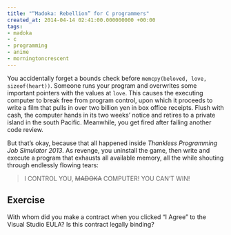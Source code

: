 ```yaml
---
title: "“Madoka: Rebellion” for C programmers"
created_at: 2014-04-14 02:41:00.000000000 +00:00
tags:
- madoka
- c
- programming
- anime
- morningtoncrescent
---
```


You accidentally forget a bounds check before
`memcpy(beloved, love, sizeof(heart))`. Someone runs your program and
overwrites some important pointers with the values at `love`. This
causes the executing computer to break free from program control, upon
which it proceeds to write a film that pulls in over two billion yen in
box office receipts. Flush with cash, the computer hands in its two
weeks’ notice and retires to a private island in the south Pacific.
Meanwhile, you get fired after failing another code review.

But that’s okay, because that all happened inside *Thankless Programming
Job Simulator 2013*. As revenge, you uninstall the game, then write and
execute a program that exhausts all available memory, all the while
shouting through endlessly flowing tears:

> I CONTROL YOU, <s>MADOKA</s> COMPUTER! YOU CAN’T WIN!

## Exercise

With whom did you make a contract when you clicked “I Agree” to the
Visual Studio EULA? Is this contract legally binding?
